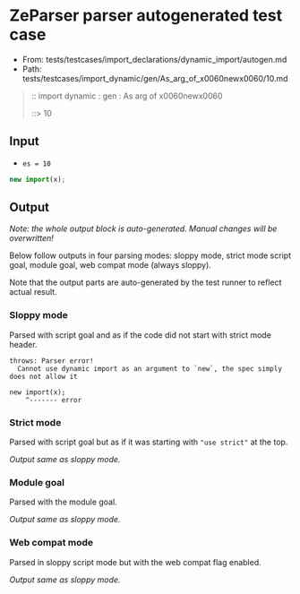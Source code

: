 # ZeParser parser autogenerated test case

- From: tests/testcases/import_declarations/dynamic_import/autogen.md
- Path: tests/testcases/import_dynamic/gen/As_arg_of_x0060newx0060/10.md

> :: import dynamic : gen : As arg of x0060newx0060
>
> ::> 10

## Input

- `es = 10`

`````js
new import(x);
`````

## Output

_Note: the whole output block is auto-generated. Manual changes will be overwritten!_

Below follow outputs in four parsing modes: sloppy mode, strict mode script goal, module goal, web compat mode (always sloppy).

Note that the output parts are auto-generated by the test runner to reflect actual result.

### Sloppy mode

Parsed with script goal and as if the code did not start with strict mode header.

`````
throws: Parser error!
  Cannot use dynamic import as an argument to `new`, the spec simply does not allow it

new import(x);
    ^------- error
`````

### Strict mode

Parsed with script goal but as if it was starting with `"use strict"` at the top.

_Output same as sloppy mode._

### Module goal

Parsed with the module goal.

_Output same as sloppy mode._

### Web compat mode

Parsed in sloppy script mode but with the web compat flag enabled.

_Output same as sloppy mode._
